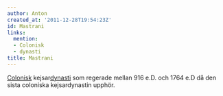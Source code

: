 ```yaml
---
author: Anton
created_at: '2011-12-28T19:54:23Z'
id: Mastrani
links:
  mention:
  - Colonisk
  - dynasti
title: Mastrani
---
```


[Colonisk] kejsar[dynasti] som regerade mellan 916 e.D. och 1764 e.D då den sista coloniska
kejsardynastin upphör.

  [Colonisk]: Colonisk
  [dynasti]: dynasti
